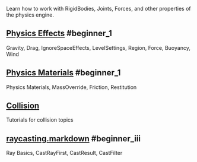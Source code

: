 Learn how to work with RigidBodies, Joints, Forces, and other properties of the physics engine.

 ## [Physics Effects](https://github.com/ArendDanielek/ZeroDocsTest/blob/master/zero_editor_documentation/Tutorials/Physics/PhysicsEffects.markdown) #beginner_1 
Gravity, Drag, IgnoreSpaceEffects, LevelSettings, Region, Force, Buoyancy, Wind

 ## [Physics Materials](https://github.com/ArendDanielek/ZeroDocsTest/blob/master/zero_editor_documentation/Tutorials/Physics/PhysicsMaterials.markdown) #beginner_1 
Physics Materials, MassOverride, Friction, Restitution

 ## [Collision](https://github.com/ArendDanielek/ZeroDocsTest/blob/master/zero_editor_documentation/tutorials/physics/collision.markdown)
Tutorials for collision topics

 ## [raycasting.markdown](https://github.com/ArendDanielek/ZeroDocsTest/blob/master/zero_editor_documentation/tutorials/physics/raycasting.markdown) #beginner_iii 
Ray Basics, CastRayFirst, CastResult, CastFilter 
  
  
  
  
  
  
  

 